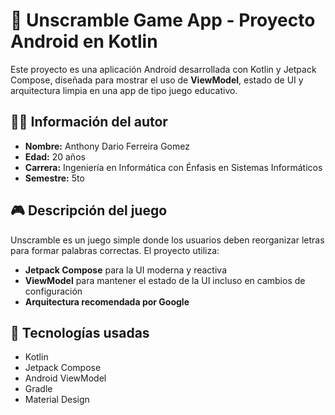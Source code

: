 # 🧠 Unscramble Game App - Proyecto Android en Kotlin

Este proyecto es una aplicación Android desarrollada con Kotlin y Jetpack Compose, diseñada para mostrar el uso de **ViewModel**, estado de UI y arquitectura limpia en una app de tipo juego educativo.

## 👨‍🎓 Información del autor

- **Nombre:** Anthony Dario Ferreira Gomez  
- **Edad:** 20 años  
- **Carrera:** Ingeniería en Informática con Énfasis en Sistemas Informáticos  
- **Semestre:** 5to  

## 🎮 Descripción del juego

Unscramble es un juego simple donde los usuarios deben reorganizar letras para formar palabras correctas. El proyecto utiliza:
- **Jetpack Compose** para la UI moderna y reactiva
- **ViewModel** para mantener el estado de la UI incluso en cambios de configuración
- **Arquitectura recomendada por Google**

## 🔧 Tecnologías usadas

- Kotlin
- Jetpack Compose
- Android ViewModel
- Gradle
- Material Design


